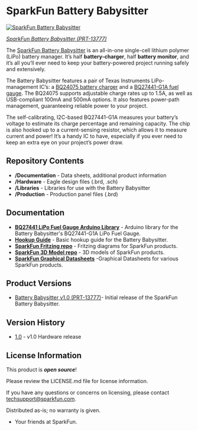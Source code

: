 SparkFun Battery Babysitter
========================================

[![SparkFun Battery Babysitter](https://cdn.sparkfun.com/assets/parts/1/1/3/3/1/13777-01.jpg)](https://www.sparkfun.com/products/13777)

[*SparkFun Battery Babysitter (PRT-13777)*](https://www.sparkfun.com/products/13777)

The [SparkFun Battery Babysitter](https://www.sparkfun.com/products/13777) is an all-in-one single-cell lithium polymer (LiPo) battery manager. It’s half **battery-charger**, half **battery monitor**, and it’s all you’ll ever need to keep your battery-powered project running safely and extensively.

The Battery Babysitter features a pair of Texas Instruments LiPo-management IC’s: a [BQ24075 battery charger](http://www.ti.com/product/BQ24075) and a [BQ27441-G1A fuel gauge](http://www.ti.com/product/BQ27441-G1). The BQ24075 supports adjustable charge rates up to 1.5A, as well as USB-compliant 100mA and 500mA options. It also features power-path management, guaranteeing reliable power to your project.

The self-calibrating, I2C-based BQ27441-G1A measures your battery’s voltage to estimate its charge percentage and remaining capacity. The chip is also hooked up to a current-sensing resistor, which allows it to measure current and power! It’s a handy IC to have, especially if you ever need to keep an extra eye on your project’s power draw.

Repository Contents
-------------------

* **/Documentation** - Data sheets, additional product information
* **/Hardware** - Eagle design files (.brd, .sch)
* **/Libraries** - Libraries for use with the Battery Babysitter
* **/Production** - Production panel files (.brd)

Documentation
--------------
* **[BQ27441 LiPo Fuel Gauge Arduino Library](https://github.com/sparkfun/SparkFun_BQ27441_Arduino_Library)** - Arduino library for the Battery Babysitter's BQ27441-G1A LiPo Fuel Gauge.
* **[Hookup Guide](https://learn.sparkfun.com/tutorials/battery-babysitter-hookup-guide)** - Basic hookup guide for the Battery Babysitter.
* **[SparkFun Fritzing repo](https://github.com/sparkfun/Fritzing_Parts)** - Fritzing diagrams for SparkFun products.
* **[SparkFun 3D Model repo](https://github.com/sparkfun/3D_Models)** - 3D models of SparkFun products. 
* **[SparkFun Graphical Datasheets](https://github.com/sparkfun/Graphical_Datasheets)** -Graphical Datasheets for various SparkFun products.

Product Versions
----------------
* [Battery Babysitter v1.0 (PRT-13777)](https://www.sparkfun.com/products/13777)- Initial release of the SparkFun Battery Babysitter.

Version History
---------------
* [1.0](https://github.com/sparkfun/SparkFun_BQ27441_Arduino_Library/releases/tag/V_1.0) - v1.0 Hardware release

License Information
-------------------

This product is _**open source**_! 

Please review the LICENSE.md file for license information. 

If you have any questions or concerns on licensing, please contact techsupport@sparkfun.com.

Distributed as-is; no warranty is given.

- Your friends at SparkFun.

_<COLLABORATION CREDIT>_
